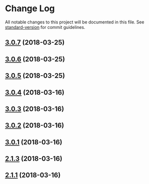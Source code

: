 # Change Log

All notable changes to this project will be documented in this file. See [standard-version](https://github.com/conventional-changelog/standard-version) for commit guidelines.

<a name="3.0.7"></a>
## [3.0.7](https://github.com/Thomas-X/retrievejs/compare/v3.0.6...v3.0.7) (2018-03-25)



<a name="3.0.6"></a>
## [3.0.6](https://github.com/Thomas-X/retrievejs/compare/v3.0.5...v3.0.6) (2018-03-25)



<a name="3.0.5"></a>
## [3.0.5](https://github.com/Thomas-X/retrievejs/compare/v3.0.4...v3.0.5) (2018-03-25)



<a name="3.0.4"></a>
## [3.0.4](https://github.com/Thomas-X/retrievejs/compare/v3.0.3...v3.0.4) (2018-03-16)



<a name="3.0.3"></a>
## [3.0.3](https://github.com/Thomas-X/retrievejs/compare/v3.0.2...v3.0.3) (2018-03-16)



<a name="3.0.2"></a>
## [3.0.2](https://github.com/Thomas-X/retrievejs/compare/v3.0.0...v3.0.2) (2018-03-16)



<a name="3.0.1"></a>
## [3.0.1](https://github.com/Thomas-X/retrievejs/compare/v2.1.2...v3.0.1) (2018-03-16)



<a name="2.1.3"></a>
## [2.1.3](https://github.com/Thomas-X/retrievejs/compare/v2.1.0...v2.1.3) (2018-03-16)



<a name="2.1.1"></a>
## [2.1.1](https://github.com/Thomas-X/retrievejs/compare/v1.1.4...v2.1.1) (2018-03-16)
